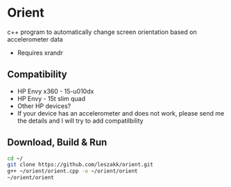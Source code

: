 # Orient
c++ program to automatically change screen orientation based on accelerometer data
* Requires xrandr

## Compatibility
* HP Envy x360 - 15-u010dx
* HP Envy - 15t slim quad
* Other HP devices?
* If your device has an accelerometer and does not work, please send me the details and I will try to add compatilbility 

## Download, Build & Run
````bash
cd ~/
git clone https://github.com/leszakk/orient.git
g++ ~/orient/orient.cpp -o ~/orient/orient
~/orient/orient
````
